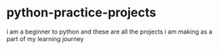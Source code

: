 # python-practice-projects
i am a beginner to python and these are all the projects i am making as a part of my learning journey 
